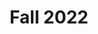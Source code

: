 ---
title: Fall 2022
type: Archive
image: /img/detective-pikachu-dance.gif
heading: Fall 2022 Archive
description: >-
 Class pages from the Fall 2022 Semester
intro:
  blurbs:
    - image: /img/syllabus.svg
      text: >
        7C English
      link: /7C-english
    - image: /img/pencil.svg
      text: >
        8B English
      link: /8B-english
    - image: /img/pencil.svg
      text: >
        10C English
      link: /10C-english
    - image: /img/pencil.svg
      text: >
        English Debate
      link: /english-debate
      
---